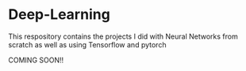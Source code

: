 # Deep-Learning

This respository contains the projects I did with Neural Networks from scratch as well as using Tensorflow and pytorch

COMING SOON!!
